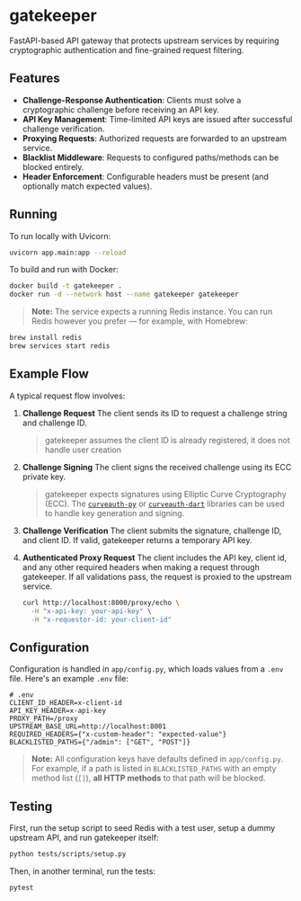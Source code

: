 # gatekeeper

FastAPI-based API gateway that protects upstream services by requiring cryptographic authentication and fine-grained request filtering.

## Features

- **Challenge-Response Authentication**: Clients must solve a cryptographic challenge before receiving an API key.
- **API Key Management**: Time-limited API keys are issued after successful challenge verification.
- **Proxying Requests**: Authorized requests are forwarded to an upstream service.
- **Blacklist Middleware**: Requests to configured paths/methods can be blocked entirely.
- **Header Enforcement**: Configurable headers must be present (and optionally match expected values).

## Running

To run locally with Uvicorn:

```bash
uvicorn app.main:app --reload
```

To build and run with Docker:

```bash
docker build -t gatekeeper .
docker run -d --network host --name gatekeeper gatekeeper
```

> **Note:** The service expects a running Redis instance. You can run Redis however you prefer — for example, with Homebrew:

```bash
brew install redis
brew services start redis
```

## Example Flow

A typical request flow involves:

1. **Challenge Request**
   The client sends its ID to request a challenge string and challenge ID.

   > gatekeeper assumes the client ID is already registered, it does not handle user creation

2. **Challenge Signing**
   The client signs the received challenge using its ECC private key.

   > gatekeeper expects signatures using Elliptic Curve Cryptography (ECC). The [`curveauth-py`](https://github.com/HayesBarber/curveauth-py) or [`curveauth-dart`](https://github.com/HayesBarber/curveauth-dart) libraries can be used to handle key generation and signing.

3. **Challenge Verification**
   The client submits the signature, challenge ID, and client ID. If valid, gatekeeper returns a temporary API key.

4. **Authenticated Proxy Request**
   The client includes the API key, client id, and any other required headers when making a request through gatekeeper. If all validations pass, the request is proxied to the upstream service.

   ```bash
   curl http://localhost:8000/proxy/echo \
     -H "x-api-key: your-api-key" \
     -H "x-requestor-id: your-client-id"
   ```

## Configuration

Configuration is handled in `app/config.py`, which loads values from a `.env` file. Here's an example `.env` file:

```
# .env
CLIENT_ID_HEADER=x-client-id
API_KEY_HEADER=x-api-key
PROXY_PATH=/proxy
UPSTREAM_BASE_URL=http://localhost:8001
REQUIRED_HEADERS={"x-custom-header": "expected-value"}
BLACKLISTED_PATHS={"/admin": ["GET", "POST"]}
```

> **Note:** All configuration keys have defaults defined in `app/config.py`. For example, if a path is listed in `BLACKLISTED_PATHS` with an empty method list (`[]`), **all HTTP methods** to that path will be blocked.

## Testing

First, run the setup script to seed Redis with a test user, setup a dummy upstream API, and run gatekeeper itself:

```bash
python tests/scripts/setup.py
```

Then, in another terminal, run the tests:

```bash
pytest
```
